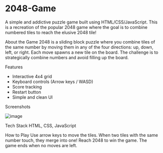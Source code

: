 # 2048-Game

A simple and addictive puzzle game built using HTML/CSS/JavaScript. This is a recreation of the popular 2048 game where the goal is to combine numbered tiles to reach the elusive 2048 tile!

About the Game
2048 is a sliding block puzzle where you combine tiles of the same number by moving them in any of the four directions: up, down, left, or right. Each move spawns a new tile on the board. The challenge is to strategically combine numbers and avoid filling up the board.

Features
* Interactive 4x4 grid
* Keyboard controls (Arrow keys / WASD)
* Score tracking
* Restart button
* Simple and clean UI

Screenshots

![image](https://github.com/user-attachments/assets/a22b1de5-e2c8-4343-9108-a6af52b4cdab)


Tech Stack
HTML, CSS, JavaScript

How to Play
Use arrow keys to move the tiles.
When two tiles with the same number touch, they merge into one!
Reach 2048 to win the game.
The game ends when no moves are left.

